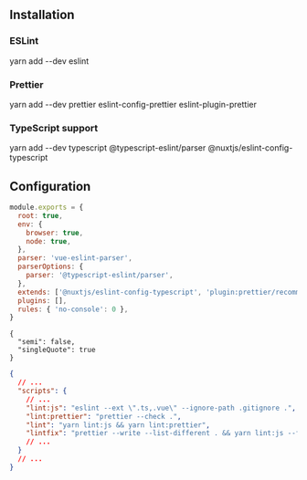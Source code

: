## Installation

### ESLint

yarn add --dev eslint

### Prettier

yarn add --dev prettier eslint-config-prettier eslint-plugin-prettier

### TypeScript support

yarn add --dev typescript @typescript-eslint/parser @nuxtjs/eslint-config-typescript

## Configuration

```.eslintrc.cjs
module.exports = {
  root: true,
  env: {
    browser: true,
    node: true,
  },
  parser: 'vue-eslint-parser',
  parserOptions: {
    parser: '@typescript-eslint/parser',
  },
  extends: ['@nuxtjs/eslint-config-typescript', 'plugin:prettier/recommended'],
  plugins: [],
  rules: { 'no-console': 0 },
}
```

```.prettierrc
{
  "semi": false,
  "singleQuote": true
}
```

```package.json
{
  // ...
  "scripts": {
    // ...
    "lint:js": "eslint --ext \".ts,.vue\" --ignore-path .gitignore .",
    "lint:prettier": "prettier --check .",
    "lint": "yarn lint:js && yarn lint:prettier",
    "lintfix": "prettier --write --list-different . && yarn lint:js --fix"
    // ...
  }
  // ...
}
```
